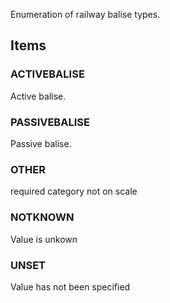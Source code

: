 Enumeration of railway balise types.

<!-- end of short definition -->


## Items

### ACTIVEBALISE
Active balise.

### PASSIVEBALISE
Passive balise.

### OTHER
required category not on scale

### NOTKNOWN
Value is unkown

### UNSET
Value has not been specified
